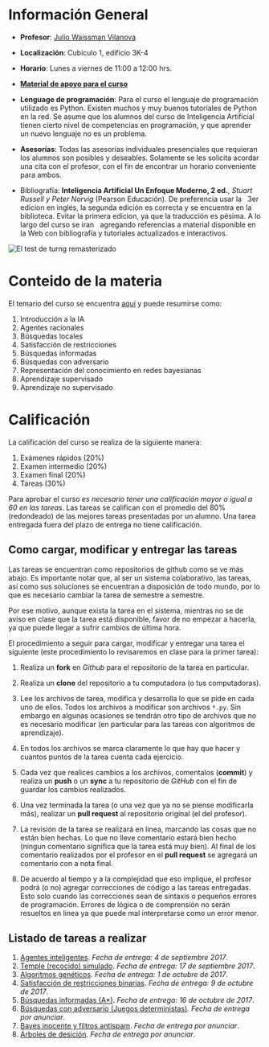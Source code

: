 # Información General

- **Profesor**: [Julio Waissman Vilanova](http://mat.uson.mx/~juliowaissman/)

- **Localización**: Cubículo 1, edificio 3K-4

- **Horario**: Lunes a viernes de 11:00 a 12:00 hrs.

- [**Material de apoyo para el curso**](http://ia-unison.github.io/material/) 

- **Lenguage de programación**: Para el curso el lenguaje de programación utilizado es Python. 
  Existen muchos y muy buenos tutoriales de Python en la red. 
  Se asume que los alumnos del curso de Inteligencia Artificial tienen cierto 
  nivel de competencias en programación, y que aprender un nuevo lenguaje 
  no es un problema. 

- **Asesorías**: Todas las asesorías individuales presenciales que requieran los 
   alumnos son posibles y deseables. Solamente se les solicita acordar una cita con el 
   profesor, con el fin de encontrar un horario conveniente para ambos. 
   
- Bibliografía: **Inteligencia Artificial Un Enfoque Moderno, 2 ed.**, 
   *Stuart Russell y Peter Norvig* (Pearson Educación). De preferencia usar la 
   3er edicion en inglés, la segunda edición es correcta y se encuentra en la biblioteca. 
   Evitar la primera edicion, ya que la traducción es pésima. A lo largo del curso se iran 
   agregando referencias a material disponible en la Web con bibliografía y tutoriales
   actualizados e interactivos.

![El test de turng remasterizado](https://imgs.xkcd.com/comics/turing_test.png "xkcd")

# Conteido de la materia

El temario del curso se encuentra [aquí](temario/temario.pdf) y puede resumirse como:

1. Introducción a la IA
2. Agentes racionales
3. Búsquedas locales
4. Satisfacción de restricciones
5. Búsquedas informadas
6. Búsquedas con adversario
7. Representación del conocimiento en redes bayesianas
8. Aprendizaje supervisado
9. Aprendizaje no supervisado

# Calificación

La calificación del curso se realiza de la siguiente manera:

1. Exámenes rápidos (20%)
2. Examen intermedio (20%)
3. Examen final (20%)
4. Tareas (30%)

Para aprobar el curso *es necesario tener una calificación mayor o igual a 60 en las tareas*.
Las tareas se califican con el promedio del 80% (redondeado) de las mejores 
tareas presentadas por un alumno. Una tarea entregada fuera del plazo de entrega no tiene calificación.


## Como cargar, modificar y entregar las tareas

Las tareas se encuentran como repositorios de github como se ve más abajo. 
Es importante notar que, al ser un sistema colaborativo, las tareas, 
así como sus soluciones se encuentran a disposición de todo mundo, 
por lo que es necesario cambiar la tarea de semestre a semestre.

Por ese motivo, aunque exista la tarea en el sistema, mientras no se de
aviso en clase que la tarea está disponible, favor de no empezar a hacerla, 
ya que puede llegar a sufrir cambios de última hora.

El procedimiento a seguir para cargar, modificar y entregar una tarea el siguiente
(este procedimiento lo revisaremos en clase para la primer tarea):

1. Realiza un **fork** en *Github* para el repositorio de la tarea en particular.

2. Realiza un **clone** del repositorio a tu computadora (o tus computadoras).

3. Lee los archivos de tarea, modifica y desarrolla lo que se pide en cada uno de ellos. 
   Todos los archivos a modificar son archivos `*.py`. Sin embargo en algunas ocasiones
   se tendrán otro tipo de archivos que no es necesario modificar (en particular 
   para las tareas con algoritmos de aprendizaje).

4. En todos los archivos se marca claramente lo que hay que hacer y cuantos puntos 
   de la tarea cuenta cada ejercicio.

5. Cada vez que realices cambios a los archivos, comentalos (**commit**) y realiza
   un **push** o un **sync** a tu repositorio de *GitHub* con el fin de guardar 
   los cambios realizados.

6. Una vez terminada la tarea (o una vez que ya no se piense modificarla más), realizar
   un **pull request** al repositorio original (el del profesor).

7. La revisión de la tarea se realizará en linea, marcando las cosas que no están 
   bien hechas. Lo que no lleve comentario estará bien hecho (ningun comentario significa
   que la tarea está muy bien). Al final de los comentario realizados por el profesor en 
   el **pull request** se agregará un comentario con a nota final.

8. De acuerdo al tiempo y a la complejidad que eso implique, el profesor podrá (o no) 
   agregar correcciones de código a las tareas entregadas. Esto solo cuando las correcciones
   sean de sintaxis o pequeños errores de programación. Errores de lógica o de comprensión 
   no serán resueltos en linea ya que puede mal interpretarse como un error menor.

## Listado de tareas a realizar

1. [Agentes inteligentes](https://github.com/IA-UNISON/tarea01-Agentes-Inteligentes). *Fecha de entrega: 4 de septiembre 2017*. 
2. [Temple (recocido) simulado](https://github.com/IA-UNISON/tarea02-Temple-Simulado). *Fecha de entrega: 17 de septiembre 2017*. 
3. [Algoritmos genéticos](https://github.com/IA-UNISON/tarea03-Algoritmos-Geneticos). *Fecha de entrega: 1 de octubre de 2017*. 
4. [Satisfacción de restricciones binarias](https://github.com/IA-UNISON/tarea04-SatisfaccionRestricciones). *Fecha de entrega: 9 de octubre de 2017*. 
5. [Búsquedas informadas (A*)](https://github.com/IA-UNISON/tarea05-Busquedas-Informadas). *Fecha de entrega: 16 de octubre de 2017*. 
6. [Búsquedas con adversario (Juegos deterministas)](https://github.com/IA-UNISON-2015b/tarea06-Busqueda-Adversario/blob/master/README.md). *Fecha de entrega por anunciar*. 
7. [Bayes inocente y filtros antispam](https://github.com/IA-UNISON-2015b/tarea07-Naive-Bayes). *Fecha de entrega por anunciar*. 
8. [Árboles de desición](https://github.com/IA-UNISON-2015b/tarea08-aprendizaje_supervisado). *Fecha de entrega por anunciar*. 
